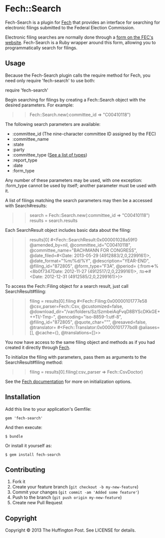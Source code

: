 # Fech::Search

Fech-Search is a plugin for [Fech](http://nytimes.github.io/Fech/) that provides an interface for searching for electronic filings submitted to the Federal Election Commission.

Electronic filing searches are normally done through a [form on the FEC's website](http://www.fec.gov/finance/disclosure/efile_search.shtml). Fech-Search is a Ruby wrapper around this form, allowing you to programmatically search for filings.

## Usage

Because the Fech-Search plugin calls the require method for Fech, you need only require 'fech-search' to use both:

  require 'fech-search'

Begin searching for filings by creating a Fech::Search object with the desired parameters. For example:

  >> Fech::Search.new(:committee_id => "C00410118")

The following search parameters are available:

- :committee_id (The nine-character committee ID assigned by the FEC)
- :committee_name
- :state
- :party
- :committee_type ([See a list of types](http://www.fec.gov/finance/disclosure/metadata/CommitteeTypeCodes.shtml))
- :report_type
- :date
- :form_type
  
Any number of these parameters may be used, with one exception: :form_type cannot be used by itself; another parameter must be used with it.

A list of filings matching the search parameters may then be a accessed with Search#results:

  >> search = Fech::Search.new(:committee_id => "C00410118")
  >> results = search.results

Each SearchResult object includes basic data about the filing:
  
  >> results[0]
  #<Fech::SearchResult:0x000001028a59f0
   @amended_by=nil,
   @committee_id="C00410118",
   @committee_name="BACHMANN FOR CONGRESS",
   @date_filed=#<Date: 2013-05-29 (4912883/2,0,2299161)>,
   @date_format="%m/%d/%Y",
   @description="YEAR-END",
   @filing_id="872805",
   @form_type="F3A",
   @period=
    {:from=>%<8b0f7347Date: 2012-11-27 (4912517/2,0,2299161)>,
     :to=>#<Date: 2012-12-31 (4912585/2,0,2299161)>}>

To access the Fech::Filing object for a search result, just call SearchResult#filing:

  >> filing = results[0].filing
  #<Fech::Filing:0x00000101777e58
   @csv_parser=Fech::Csv,
   @customized=false,
   @download_dir="/var/folders/Sz/SzmbeiAqFvqD8BYScDKkGE+++TI/-Tmp-",
   @encoding="iso-8859-1:utf-8",
   @filing_id="872805",
   @quote_char="\"",
   @resaved=false,
   @translator=
    #<Fech::Translator:0x00000101777bd8
     @aliases=[],
     @cache={},
     @translations=[]>>

You now have access to the same filing object and methods as if you had created it directly through [Fech](http://nytimes.github.io/Fech/).

To initialize the filing with parameters, pass them as arguments to the SearchResult#filing method:
  
  >> filing = results[0].filing(:csv_parser => Fech::CsvDoctor)

See the [Fech documentation](http://nytimes.github.io/Fech/) for more on initialization options.


## Installation

Add this line to your application's Gemfile:

    gem 'fech-search'

And then execute:

    $ bundle

Or install it yourself as:

    $ gem install fech-search

## Contributing

1. Fork it
2. Create your feature branch (`git checkout -b my-new-feature`)
3. Commit your changes (`git commit -am 'Added some feature'`)
4. Push to the branch (`git push origin my-new-feature`)
5. Create new Pull Request

## Copyright

Copyright © 2013 The Huffington Post. See LICENSE for details.
